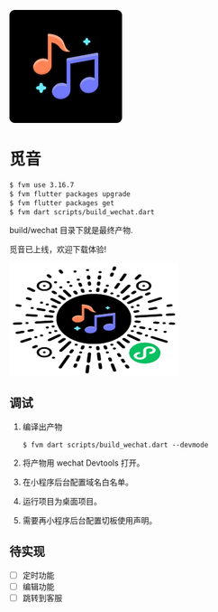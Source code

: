 [![Project Icon](https://raw.githubusercontent.com/swiftdo/pics/main/soundlog.png)](OHeroJ/sound.git)

# 觅音

```shell
$ fvm use 3.16.7
$ fvm flutter packages upgrade
$ fvm flutter packages get 
$ fvm dart scripts/build_wechat.dart
```

build/wechat 目录下就是最终产物.

觅音已上线，欢迎下载体验!

<img src="https://raw.githubusercontent.com/swiftdo/pics/main/15121712050137_.pic.jpg" alt="Your Image" width="300" height="200">

## 调试

1. 编译出产物

    ```shell
    $ fvm dart scripts/build_wechat.dart --devmode
    ```

2. 将产物用 wechat Devtools 打开。
3. 在小程序后台配置域名白名单。
4. 运行项目为桌面项目。
5. 需要再小程序后台配置切板使用声明。

## 待实现

* [ ] 定时功能
* [ ] 编辑功能
* [ ] 跳转到客服
